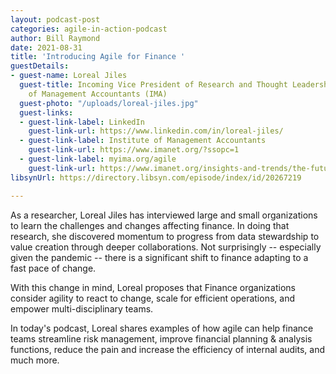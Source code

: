 ```yaml
---
layout: podcast-post
categories: agile-in-action-podcast
author: Bill Raymond
date: 2021-08-31
title: 'Introducing Agile for Finance '
guestDetails:
- guest-name: Loreal Jiles
  guest-title: Incoming Vice President of Research and Thought Leadership, the Institute
    of Management Accountants (IMA)
  guest-photo: "/uploads/loreal-jiles.jpg"
  guest-links:
  - guest-link-label: LinkedIn
    guest-link-url: https://www.linkedin.com/in/loreal-jiles/
  - guest-link-label: Institute of Management Accountants
    guest-link-url: https://www.imanet.org/?ssopc=1
  - guest-link-label: myima.org/agile
    guest-link-url: https://www.imanet.org/insights-and-trends/the-future-of-management-accounting/an-agile-approach-to-finance-transformation?ssopc=1
libsynUrl: https://directory.libsyn.com/episode/index/id/20267219

---
```

As a researcher, Loreal Jiles has interviewed large and small organizations to learn the challenges and changes affecting finance. In doing that research, she discovered momentum to progress from data stewardship to value creation through deeper collaborations. Not surprisingly -- especially given the pandemic -- there is a significant shift to finance adapting to a fast pace of change.  
   
 With this change in mind, Loreal proposes that Finance organizations consider agility to react to change, scale for efficient operations, and empower multi-disciplinary teams.  
   
 In today's podcast, Loreal shares examples of how agile can help finance teams streamline risk management, improve financial planning & analysis functions, reduce the pain and increase the efficiency of internal audits, and much more.